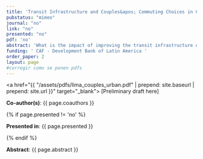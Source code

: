 ```yaml
---
title: 'Transit Infrastructure and Couples&apos; Commuting Choices in General Equilibrium'
pubstatus: "mimeo"
journal: "no"
link: "no"
presented: "no"
pdf: 'no'
abstract: 'What is the impact of improving the transit infrastructure on the gender earnings gap? How does family structure matter to understand the impact of new transit infrastructure? Recent models on spatial economics hinge on the assumption that households are comprised of a single type of person making commuting and location choices. In reality, an important share of the population lives in households with more persons, whose commuting choices might be interlinked through the household&apos;s budget constraint. I set up and estimate a quantitative model of city structure featuring single and married households leveraging on the introduction of a Metro line and the Bus Rapid Transit System (BRT) in Lima, Peru. My model delivers interdependent commuting choices within dual-earner households. This way, reduced commute times impact one partner&apos;s commuting patterns not only by affecting her prospects, but also those of her spouse. I show that this mechanism is quantitatively important. If I ignore this mechanism, I would overestimate gains in real income by 11 percent and underestimate reductions in the gender earnings gap by 103 percent, leading to a switch in the sign of the impact of the Metro and the BRT. '
funding: ' CAF - Development Bank of Latin America '
order_paper: 2
layout: page
#corregir como se ponen pdfs
---
```


<a href="{{ "/assets/pdfs/lima_couples_urban.pdf" | prepend: site.baseurl | prepend: site.url }}" target="_blank"> [Preliminary draft here] </a>

<p><b>Co-author(s)</b>: {{ page.coauthors }} </p>

{% if page.presented != 'no' %}
<p><b>Presented in</b>: {{ page.presented }} </p>
{% endif %}

<div class ="text"><p><b>Abstract</b>: {{ page.abstract }} </p></div>

